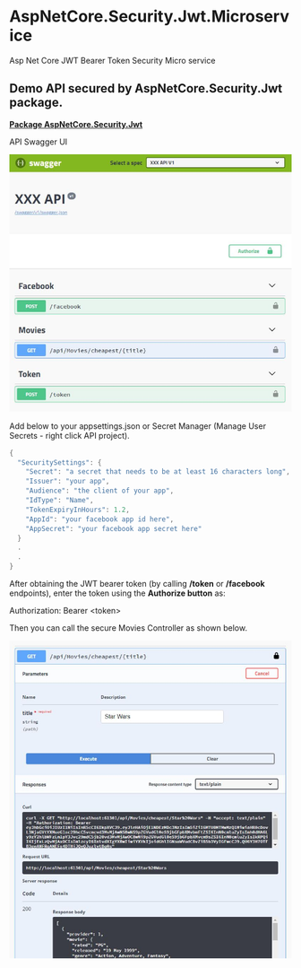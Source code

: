 # AspNetCore.Security.Jwt.Microservice
Asp Net Core JWT Bearer Token Security Micro service

## Demo API secured by **AspNetCore.Security.Jwt** package.

[**Package AspNetCore.Security.Jwt**](https://github.com/VeritasSoftware/AspNetCore.Security.Jwt)

API Swagger UI

![API Swagger UI](https://github.com/VeritasSoftware/AspNetCore.Security.Jwt.Microservice/blob/master/Demo.jpg)

Add below to your appsettings.json or Secret Manager (Manage User Secrets - right click API project).

```C#
{
  "SecuritySettings": {
    "Secret": "a secret that needs to be at least 16 characters long",
    "Issuer": "your app",
    "Audience": "the client of your app",
    "IdType": "Name",
    "TokenExpiryInHours": 1.2,
    "AppId": "your facebook app id here",
    "AppSecret": "your facebook app secret here"
  }
  .
  .
}
```

After obtaining the JWT bearer token (by calling **/token** or **/facebook** endpoints), enter the token using the **Authorize button** as:

Authorization: Bearer \<token\>

Then you can call the secure Movies Controller as shown below.

![Secure API Call](https://github.com/VeritasSoftware/AspNetCore.Security.Jwt.Microservice/blob/master/SecureAPICall.jpg)
